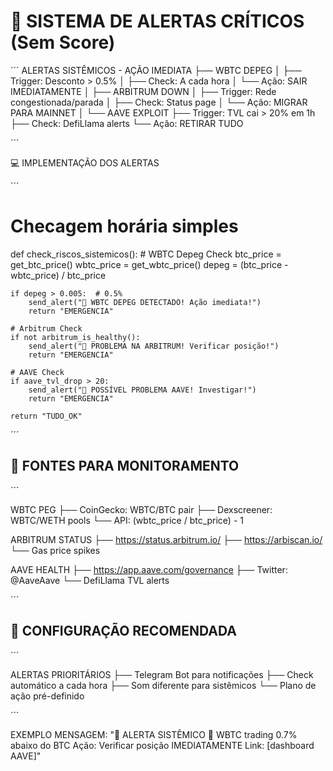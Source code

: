 # 🚨 SISTEMA DE ALERTAS CRÍTICOS (Sem Score)

´´´
ALERTAS SISTÊMICOS - AÇÃO IMEDIATA
├── WBTC DEPEG
│   ├── Trigger: Desconto > 0.5%
│   ├── Check: A cada hora
│   └── Ação: SAIR IMEDIATAMENTE
│
├── ARBITRUM DOWN
│   ├── Trigger: Rede congestionada/parada
│   ├── Check: Status page
│   └── Ação: MIGRAR PARA MAINNET
│
└── AAVE EXPLOIT
    ├── Trigger: TVL cai > 20% em 1h
    ├── Check: DefiLlama alerts
    └── Ação: RETIRAR TUDO

´´´

💻 IMPLEMENTAÇÃO DOS ALERTAS

´´´
# Checagem horária simples
def check_riscos_sistemicos():
    # WBTC Depeg Check
    btc_price = get_btc_price()
    wbtc_price = get_wbtc_price()
    depeg = (btc_price - wbtc_price) / btc_price
    
    if depeg > 0.005:  # 0.5%
        send_alert("🚨 WBTC DEPEG DETECTADO! Ação imediata!")
        return "EMERGENCIA"
    
    # Arbitrum Check
    if not arbitrum_is_healthy():
        send_alert("🚨 PROBLEMA NA ARBITRUM! Verificar posição!")
        return "EMERGENCIA"
    
    # AAVE Check  
    if aave_tvl_drop > 20:
        send_alert("🚨 POSSÍVEL PROBLEMA AAVE! Investigar!")
        return "EMERGENCIA"
    
    return "TUDO_OK"

´´´

## 📱 FONTES PARA MONITORAMENTO

´´´

WBTC PEG
├── CoinGecko: WBTC/BTC pair
├── Dexscreener: WBTC/WETH pools
└── API: (wbtc_price / btc_price) - 1

ARBITRUM STATUS
├── https://status.arbitrum.io/
├── https://arbiscan.io/
└── Gas price spikes

AAVE HEALTH
├── https://app.aave.com/governance
├── Twitter: @AaveAave
└── DefiLlama TVL alerts

´´´

## 🔔 CONFIGURAÇÃO RECOMENDADA

´´´

ALERTAS PRIORITÁRIOS
├── Telegram Bot para notificações
├── Check automático a cada hora
├── Som diferente para sistêmicos
└── Plano de ação pré-definido

´´´

EXEMPLO MENSAGEM:
"🚨 ALERTA SISTÊMICO 🚨
WBTC trading 0.7% abaixo do BTC
Ação: Verificar posição IMEDIATAMENTE
Link: [dashboard AAVE]"


